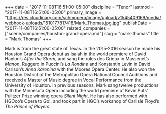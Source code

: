 +++
date = "2017-11-08T16:51:00-05:00"
discipline = "Tenor"
lastmod = "2017-11-08T16:51:00-05:00"
primary_image = "https://res.cloudinary.com/schmopera/image/upload/v1545409169/media/webhook-uploads/1510177817418/Mark_Thomas.jpg.jpg"
publishDate = "2017-11-08T16:51:00-05:00"
related_companies = ["scene/companies/houston-grand-opera.md"]
slug = "mark-thomas"
title = "Mark Thomas"
+++

Mark is from the great state of Texas.  In the 2015-2016 season he made his Houston Grand Opera debut as Isaiah in the world premiere of David Hanlon’s *After the Storm*, and sang the roles des Grieux in Massenet’s *Manon*, Ruggero in Puccini’s *La Rondine* and Konstantin Levin in David Carlson’s *Anna Karenina* with the Moores Opera Center. He also won the Houston District of the Metropolitan Opera National Council Auditions and received a Master of Music degree in Vocal Performance from the University of Houston.  In previous seasons, Mark sang twelve productions with the Minnesota Opera including the world premiere of Kevin Puts’ Pulitzer Prize winning opera *Silent Night*. He has also performed with HGOco’s Opera to Go!, and took part in HGO’s workshop of Carlisle Floyd’s *The Prince of Players*.
